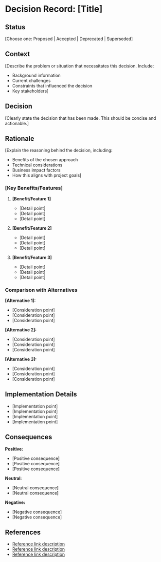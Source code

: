 # Decision Record: [Title]

## Status

[Choose one: Proposed | Accepted | Deprecated | Superseded]

## Context

[Describe the problem or situation that necessitates this decision. Include:
- Background information
- Current challenges
- Constraints that influenced the decision
- Key stakeholders]

## Decision

[Clearly state the decision that has been made. This should be concise and actionable.]

## Rationale

[Explain the reasoning behind the decision, including:
- Benefits of the chosen approach
- Technical considerations
- Business impact factors
- How this aligns with project goals]

### [Key Benefits/Features]

1. **[Benefit/Feature 1]**
   - [Detail point]
   - [Detail point]
   - [Detail point]

2. **[Benefit/Feature 2]**
   - [Detail point]
   - [Detail point]
   - [Detail point]

3. **[Benefit/Feature 3]**
   - [Detail point]
   - [Detail point]
   - [Detail point]

### Comparison with Alternatives

**[Alternative 1]:**
- [Consideration point]
- [Consideration point]
- [Consideration point]

**[Alternative 2]:**
- [Consideration point]
- [Consideration point]
- [Consideration point]

**[Alternative 3]:**
- [Consideration point]
- [Consideration point]
- [Consideration point]

## Implementation Details

- [Implementation point]
- [Implementation point]
- [Implementation point]
- [Implementation point]

## Consequences

**Positive:**
- [Positive consequence]
- [Positive consequence]
- [Positive consequence]

**Neutral:**
- [Neutral consequence]
- [Neutral consequence]

**Negative:**
- [Negative consequence]
- [Negative consequence]

## References

- [Reference link description](url)
- [Reference link description](url)
- [Reference link description](url)
